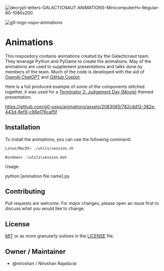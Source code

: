 ![decrypt-letters-GALACTICNAUT ANIMATIONS-MinicomputerHv-Regular-80-1080x200](https://github.com/g0-ospo/animations/assets/2083085/81c5a34d-e3b3-4bd7-b27e-18c7f9269241)

![g0-logo-ospo-animations](https://github.com/g0-ospo/animations/assets/2083085/75f2dc58-80c0-4bd0-91c0-c8d7cf9b0078)

# Animations

This respository contains animations created by the Galacticnaut team. They leverage Python and PyGame to create the animations. May of the animations are used to supplement presentations and talks done by members of the team. Much of the code is developed with the aid of [OpenAI ChatGPT](https://chat.openai.com/) and [GitHub Copilot](https://github.com/features/copilot).

Here is a full produced example of some of the components stitched together, it was used for a [Terminator 2: Judgement Day (Movie)](https://www.imdb.com/title/tt0103064/) themed presentation.

https://github.com/g0-ospo/animations/assets/2083085/782cdd12-382e-443d-8ef8-c86e176caf5f


## Installation

To install the animations, you can use the following command:

```bash
Linux/MacOS> ./utils/session.sh
```

```DosBatch
Windows> .\utils\session.bat
```

Usage:

python [animation file name].py

## Contributing

Pull requests are welcome. For major changes, please open an issue first to discuss what you would like to change.

## License

[MIT](https://choosealicense.com/licenses/mit/) or as more granularly outines in the [LICENSE](LICENSE) file.

## Owner / Maintainer
- @niroshan / Niroshan Rajadurai

